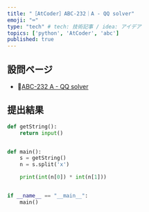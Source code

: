 ```yaml
---
title: "［AtCoder］ABC-232｜A - QQ solver"
emoji: "⌨️"
type: "tech" # tech: 技術記事 / idea: アイデア
topics: ['python', 'AtCoder', 'abc']
published: true
---
```


## 設問ページ

- 🔗[ABC-232 A - QQ solver](https://atcoder.jp/contests/abc232/tasks/abc232_a)

## 提出結果

```python
def getString():
    return input()


def main():
    s = getString()
    n = s.split('x')

    print(int(n[0]) * int(n[1]))


if __name__ == "__main__":
    main()

```
